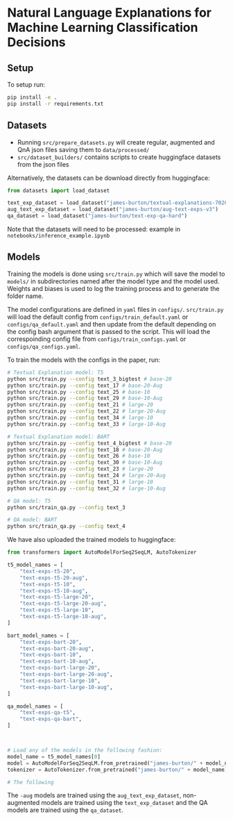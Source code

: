 # Natural Language Explanations for Machine Learning Classification Decisions

## Setup

To setup run:

```bash
pip install -e .
pip install -r requirements.txt
```

## Datasets

* Running `src/prepare_datasets.py` will create regular, augmented and QnA json files saving them to `data/processed/`
* `src/dataset_builders/` contains scripts to create huggingface datasets from the json files

Alternatively, the datasets can be download directly from huggingface:

```python
from datasets import load_dataset

text_exp_dataset = load_dataset("james-burton/textual-explanations-702010")
aug_text_exp_dataset = load_dataset("james-burton/aug-text-exps-v3")
qa_dataset = load_dataset("james-burton/text-exp-qa-hard")
```

Note that the datasets will need to be processed: example in `notebooks/inference_example.ipynb`

## Models

Training the models is done using `src/train.py` which will save the model to `models/` in subdirectories named after the model type and the model used. Weights and biases is used to log the training process and to generate the folder name.

The model configurations are defined in `yaml` files in `configs/`. `src/train.py` will load the default config from `configs/train_default.yaml` or `configs/qa_default.yaml` and then update from the default depending on the config bash argument that is passed to the script. This will load the correspoinding config file from `configs/train_configs.yaml` or `configs/qa_configs.yaml`.

To train the models with the configs in the paper, run:

```bash
# Textual Explanation model: T5
python src/train.py --config text_3_bigtest # base-20
python src/train.py --config text_17 # base-20-Aug
python src/train.py --config text_25 # base-10
python src/train.py --config text_29 # base-10-Aug
python src/train.py --config text_21 # large-20
python src/train.py --config text_22 # large-20-Aug
python src/train.py --config text_34 # large-10
python src/train.py --config text_33 # large-10-Aug

# Textual Explanation model: BART
python src/train.py --config text_4_bigtest # base-20
python src/train.py --config text_18 # base-20-Aug
python src/train.py --config text_26 # base-10
python src/train.py --config text_30 # base-10-Aug
python src/train.py --config text_23 # large-20
python src/train.py --config text_24 # large-20-Aug
python src/train.py --config text_31 # large-10
python src/train.py --config text_32 # large-10-Aug

# QA model: T5
python src/train_qa.py --config text_3

# QA model: BART
python src/train_qa.py --config text_4

```

We have also uploaded the trained models to huggingface:

```python
from transformers import AutoModelForSeq2SeqLM, AutoTokenizer

t5_model_names = [
    "text-exps-t5-20",
    "text-exps-t5-20-aug",
    "text-exps-t5-10",
    "text-exps-t5-10-aug",
    "text-exps-t5-large-20",
    "text-exps-t5-large-20-aug",
    "text-exps-t5-large-10",
    "text-exps-t5-large-10-aug",
]

bart_model_names = [
    "text-exps-bart-20",
    "text-exps-bart-20-aug",
    "text-exps-bart-10",
    "text-exps-bart-10-aug",
    "text-exps-bart-large-20",
    "text-exps-bart-large-20-aug",
    "text-exps-bart-large-10",
    "text-exps-bart-large-10-aug",
]

qa_model_names = [
    "text-exps-qa-t5",
    "text-exps-qa-bart",
]



# Load any of the models in the following fashion:
model_name = t5_model_names[0]
model = AutoModelForSeq2SeqLM.from_pretrained("james-burton/" + model_name)
tokenizer = AutoTokenizer.from_pretrained("james-burton/" + model_name)

# The following 
```

The `-aug` models are trained using the `aug_text_exp_dataset`, non-augmented models are trained using the `text_exp_dataset` and the QA models are trained using the `qa_dataset`.
